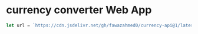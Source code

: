 #  currency converter Web App


```javascript
let url = `https://cdn.jsdelivr.net/gh/fawazahmed0/currency-api@1/latest/currencies/${currency}.json`

```
